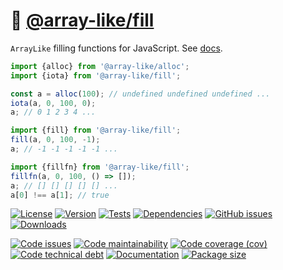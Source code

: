 :icecream: [@array-like/fill](https://array-like.github.io/fill)
==

`ArrayLike` filling functions for JavaScript.
See [docs](https://array-like.github.io/fill/index.html).

```js
import {alloc} from '@array-like/alloc';
import {iota} from '@array-like/fill';

const a = alloc(100); // undefined undefined undefined ...
iota(a, 0, 100, 0);
a; // 0 1 2 3 4 ...

import {fill} from '@array-like/fill';
fill(a, 0, 100, -1);
a; // -1 -1 -1 -1 -1 ...

import {fillfn} from '@array-like/fill';
fillfn(a, 0, 100, () => []);
a; // [] [] [] [] [] ...
a[0] !== a[1]; // true
```

[![License](https://img.shields.io/github/license/array-like/fill.svg)](https://raw.githubusercontent.com/array-like/fill/main/LICENSE)
[![Version](https://img.shields.io/npm/v/@array-like/fill.svg)](https://www.npmjs.org/package/@array-like/fill)
[![Tests](https://img.shields.io/github/workflow/status/array-like/fill/ci:test?event=push&label=tests)](https://github.com/array-like/fill/actions/workflows/ci:test.yml?query=branch:main)
[![Dependencies](https://img.shields.io/librariesio/github/array-like/fill.svg)](https://github.com/array-like/fill/network/dependencies)
[![GitHub issues](https://img.shields.io/github/issues/array-like/fill.svg)](https://github.com/array-like/fill/issues)
[![Downloads](https://img.shields.io/npm/dm/@array-like/fill.svg)](https://www.npmjs.org/package/@array-like/fill)

[![Code issues](https://img.shields.io/codeclimate/issues/array-like/fill.svg)](https://codeclimate.com/github/array-like/fill/issues)
[![Code maintainability](https://img.shields.io/codeclimate/maintainability/array-like/fill.svg)](https://codeclimate.com/github/array-like/fill/trends/churn)
[![Code coverage (cov)](https://img.shields.io/codecov/c/gh/array-like/fill/main.svg)](https://codecov.io/gh/array-like/fill)
[![Code technical debt](https://img.shields.io/codeclimate/tech-debt/array-like/fill.svg)](https://codeclimate.com/github/array-like/fill/trends/technical_debt)
[![Documentation](https://array-like.github.io/fill/badge.svg)](https://array-like.github.io/fill/source.html)
[![Package size](https://img.shields.io/bundlephobia/minzip/@array-like/fill)](https://bundlephobia.com/result?p=@array-like/fill)
